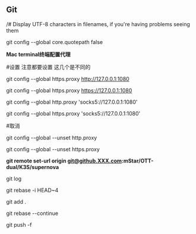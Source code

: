 ## Git

/# Display UTF-8 characters in filenames, if you're having problems seeing them

git config --global core.quotepath false

 

**Mac terminal终端配置代理**



\#设置 注意都要设置 这几个是不同的

git config --global https.proxy http://127.0.0.1:1080

git config --global https.proxy https://127.0.0.1:1080

git config --global http.proxy 'socks5://127.0.0.1:1080' 

git config --global https.proxy 'socks5://127.0.0.1:1080'



\#取消

git config --global --unset http.proxy

git config --global --unset https.proxy





**git remote set-url origin git@github.XXX.com:mStar/OTT-dual/K3S/supernova**



git log

git rebase -i HEAD~4

git add .

git rebase --continue

git push -f